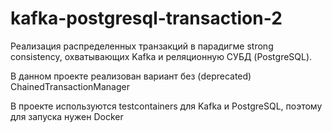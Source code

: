 # kafka-postgresql-transaction-2
Реализация распределенных транзакций в парадигме strong consistency, охватывающих Kafka и реляционную СУБД (PostgreSQL).

В данном проекте реализован вариант без (deprecated) ChainedTransactionManager

В проекте используются testcontainers для Kafka и PostgreSQL, поэтому для запуска нужен Docker